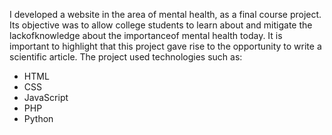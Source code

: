 I developed a website in the area of mental health, as a final course project. Its objective was to allow college students to learn about and mitigate the lackofknowledge about the importanceof mental health today. It is important to highlight that this project gave rise to the opportunity to write a scientific article. The project used technologies such as:
 - HTML
 - CSS
 - JavaScript
 - PHP
 - Python
